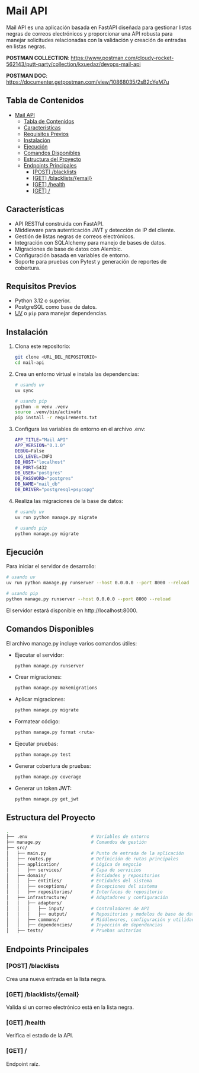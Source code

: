 # Mail API

Mail API es una aplicación basada en FastAPI diseñada para gestionar listas negras de correos electrónicos y proporcionar una API robusta para manejar solicitudes relacionadas con la validación y creación de entradas en listas negras.

**POSTMAN COLLECTION**: https://www.postman.com/cloudy-rocket-562143/putt-party/collection/kxuedaz/devops-mail-api

**POSTMAN DOC**: https://documenter.getpostman.com/view/10868035/2sB2cYeM7u

## Tabla de Contenidos

- [Mail API](#mail-api)
  - [Tabla de Contenidos](#tabla-de-contenidos)
  - [Características](#características)
  - [Requisitos Previos](#requisitos-previos)
  - [Instalación](#instalación)
  - [Ejecución](#ejecución)
  - [Comandos Disponibles](#comandos-disponibles)
  - [Estructura del Proyecto](#estructura-del-proyecto)
  - [Endpoints Principales](#endpoints-principales)
    - [\[POST\] /blacklists](#post-blacklists)
    - [\[GET\] /blacklists/{email}](#get-blacklistsemail)
    - [\[GET\] /health](#get-health)
    - [\[GET\] /](#get-)

## Características

- API RESTful construida con FastAPI.
- Middleware para autenticación JWT y detección de IP del cliente.
- Gestión de listas negras de correos electrónicos.
- Integración con SQLAlchemy para manejo de bases de datos.
- Migraciones de base de datos con Alembic.
- Configuración basada en variables de entorno.
- Soporte para pruebas con Pytest y generación de reportes de cobertura.

## Requisitos Previos

- Python 3.12 o superior.
- PostgreSQL como base de datos.
- [UV](https://astral.sh/blog/uv) o `pip` para manejar dependencias.

## Instalación

1. Clona este repositorio:
    ```bash
    git clone <URL_DEL_REPOSITORIO>
    cd mail-api
    ```

2. Crea un entorno virtual e instala las dependencias:
    ```bash
    # usando uv
    uv sync

    # usando pip
    python -m venv .venv
    source .venv/bin/activate
    pip install -r requirements.txt
    ```

3. Configura las variables de entorno en el archivo .env:
    ```bash
    APP_TITLE="Mail API"
    APP_VERSION="0.1.0"
    DEBUG=False
    LOG_LEVEL=INFO
    DB_HOST="localhost"
    DB_PORT=5432
    DB_USER="postgres"
    DB_PASSWORD="postgres"
    DB_NAME="mail_db"
    DB_DRIVER="postgresql+psycopg"
    ```

4. Realiza las migraciones de la base de datos:
    ```bash
    # usando uv
    uv run python manage.py migrate

    # usando pip
    python manage.py migrate
    ```

## Ejecución

Para iniciar el servidor de desarrollo:

```bash
# usando uv
uv run python manage.py runserver --host 0.0.0.0 --port 8000 --reload

# usando pip
python manage.py runserver --host 0.0.0.0 --port 8000 --reload
```

El servidor estará disponible en http://localhost:8000.

## Comandos Disponibles
El archivo manage.py incluye varios comandos útiles:

* Ejecutar el servidor:
    ```bash
    python manage.py runserver
    ```

* Crear migraciones:
    ```bash
    python manage.py makemigrations
    ```

* Aplicar migraciones:
    ```bash
    python manage.py migrate
    ```

* Formatear código:
    ```bash
    python manage.py format <ruta>
    ```

* Ejecutar pruebas:
    ```bash
    python manage.py test
    ```

* Generar cobertura de pruebas:
    ```bash
    python manage.py coverage
    ```

* Generar un token JWT:
    ```bash
    python manage.py get_jwt
    ```

## Estructura del Proyecto

```bash
.
├── .env                        # Variables de entorno
├── manage.py                   # Comandos de gestión
├── src/
│   ├── main.py                 # Punto de entrada de la aplicación
│   ├── routes.py               # Definición de rutas principales
│   ├── application/            # Lógica de negocio
│   │   ├── services/           # Capa de servicios
│   ├── domain/                 # Entidades y repositorios
│   │   ├── entities/           # Entidades del sistema
│   │   ├── exceptions/         # Excepciones del sistema
│   │   ├── repositories/       # Interfaces de repositorio
│   ├── infrastructure/         # Adaptadores y configuración
│   │   ├── adapters/
│   │   │   ├── input/          # Controladores de API
│   │   │   ├── output/         # Repositorios y modelos de base de datos
│   │   ├── commons/            # Middlewares, configuración y utilidades
│   │   ├── dependencies/       # Inyección de dependencias
│   ├── tests/                  # Pruebas unitarias
```

## Endpoints Principales

### [POST] /blacklists
Crea una nueva entrada en la lista negra.

### [GET] /blacklists/{email}
Valida si un correo electrónico está en la lista negra.

### [GET] /health
Verifica el estado de la API.

### [GET] /
Endpoint raíz.